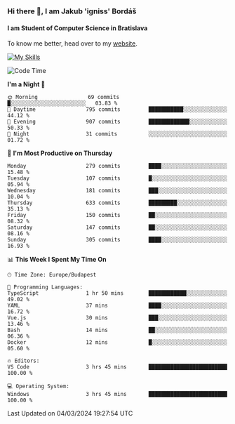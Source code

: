 ### Hi there 👋, I am Jakub 'igniss' Bordáš

#### I am Student of Computer Science in Bratislava
To know me better, head over to my [website](https://bordas.sk).

[![My Skills](https://skillicons.dev/icons?i=js,html,css,figma,svelte,java,kotlin,python,postgresql,typescript,nest,nodejs)](https://bordas.sk)


<!--START_SECTION:waka-->
![Code Time](http://img.shields.io/badge/Code%20Time-1%2C416%20hrs%2054%20mins-blue)

**I'm a Night 🦉** 

```text
🌞 Morning                69 commits          █░░░░░░░░░░░░░░░░░░░░░░░░   03.83 % 
🌆 Daytime                795 commits         ███████████░░░░░░░░░░░░░░   44.12 % 
🌃 Evening                907 commits         █████████████░░░░░░░░░░░░   50.33 % 
🌙 Night                  31 commits          ░░░░░░░░░░░░░░░░░░░░░░░░░   01.72 % 
```
📅 **I'm Most Productive on Thursday** 

```text
Monday                   279 commits         ████░░░░░░░░░░░░░░░░░░░░░   15.48 % 
Tuesday                  107 commits         █░░░░░░░░░░░░░░░░░░░░░░░░   05.94 % 
Wednesday                181 commits         ███░░░░░░░░░░░░░░░░░░░░░░   10.04 % 
Thursday                 633 commits         █████████░░░░░░░░░░░░░░░░   35.13 % 
Friday                   150 commits         ██░░░░░░░░░░░░░░░░░░░░░░░   08.32 % 
Saturday                 147 commits         ██░░░░░░░░░░░░░░░░░░░░░░░   08.16 % 
Sunday                   305 commits         ████░░░░░░░░░░░░░░░░░░░░░   16.93 % 
```


📊 **This Week I Spent My Time On** 

```text
🕑︎ Time Zone: Europe/Budapest

💬 Programming Languages: 
TypeScript               1 hr 50 mins        ████████████░░░░░░░░░░░░░   49.02 % 
YAML                     37 mins             ████░░░░░░░░░░░░░░░░░░░░░   16.72 % 
Vue.js                   30 mins             ███░░░░░░░░░░░░░░░░░░░░░░   13.46 % 
Bash                     14 mins             ██░░░░░░░░░░░░░░░░░░░░░░░   06.36 % 
Docker                   12 mins             █░░░░░░░░░░░░░░░░░░░░░░░░   05.60 % 

🔥 Editors: 
VS Code                  3 hrs 45 mins       █████████████████████████   100.00 % 

💻 Operating System: 
Windows                  3 hrs 45 mins       █████████████████████████   100.00 % 
```


 Last Updated on 04/03/2024 19:27:54 UTC
<!--END_SECTION:waka-->
